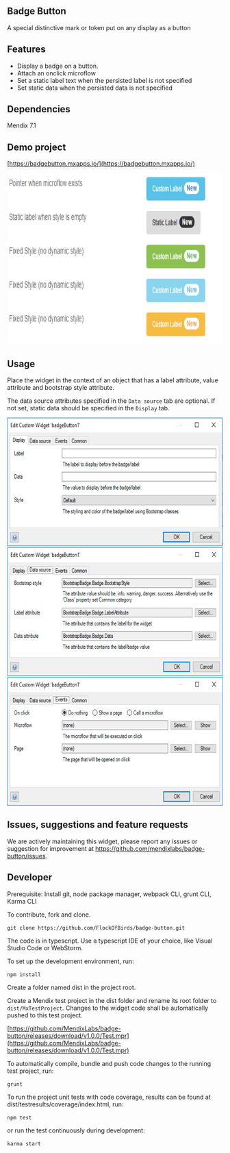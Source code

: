 ## Badge Button

A special distinctive mark or token put on any display as a button

## Features

 * Display a badge on a button.
 * Attach an onclick microflow 
 * Set a static label text when the persisted label is not specified
 * Set static data when the persisted data is not specified

## Dependencies

Mendix 7.1

## Demo project

[https://badgebutton.mxapps.io/](https://badgebutton.mxapps.io/)

<img src="./assets/demo.png" width="900px" height="400px" />

## Usage
Place the widget in the context of an object that has a label attribute, value attribute and bootstrap style attribute.

The data source attributes specified in the `Data source` tab are optional. If not set, static data should be specified in the `Display` tab.

<img src="./assets/Static_attributes.png" width="600px" height="300px" />
<img src="./assets/Data_source.png" width="600px" height="300px" />
<img src="./assets/Behavior.png" width="600px" height="300px" />

## Issues, suggestions and feature requests

We are actively maintaining this widget, please report any issues or suggestion for improvement at
https://github.com/mendixlabs/badge-button/issues.

## Developer
Prerequisite: Install git, node package manager, webpack CLI, grunt CLI, Karma CLI

To contribute, fork and clone.

    git clone https://github.com/FlockOfBirds/badge-button.git

The code is in typescript. Use a typescript IDE of your choice, like Visual Studio Code or WebStorm.

To set up the development environment, run:

    npm install

Create a folder named dist in the project root.

Create a Mendix test project in the dist folder and rename its root folder to `dist/MxTestProject`. Changes to the widget code shall be automatically pushed to this test project.

[https://github.com/MendixLabs/badge-button/releases/download/v1.0.0/Test.mpr](https://github.com/MendixLabs/badge-button/releases/download/v1.0.0/Test.mpr)

To automatically compile, bundle and push code changes to the running test project, run:

    grunt

To run the project unit tests with code coverage, results can be found at dist/testresults/coverage/index.html, run:

    npm test

or run the test continuously during development:

    karma start
